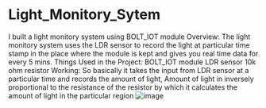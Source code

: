 # Light_Monitory_Sytem
I built a light monitory system using BOLT_IOT module
Overview:
The light monitory system uses the LDR sensor to record the light at particular time stamp in the place where the module is kept and gives you real time data for every 5 mins.
Things Used in the Project:
BOLT_IOT module
LDR sensor
10k ohm resistor
Working:
So basically it takes the input from LDR sensor at a particular time and records the amount of light,
Amount of light in inversely proportional to the resistance of the resistor by which it calculates the amount of light in the particular region
![image](https://user-images.githubusercontent.com/72432749/150399614-edbc310c-1784-4ce5-b068-8e0222ce0c27.png)
